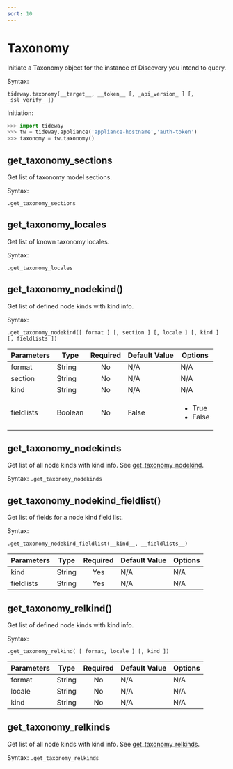 ```yaml
---
sort: 10
---
```


# Taxonomy

Initiate a Taxonomy object for the instance of Discovery you intend to query.

Syntax:

```
tideway.taxonomy(__target__, __token__ [, _api_version_ ] [, _ssl_verify_ ])
```

Initiation:

```python
>>> import tideway
>>> tw = tideway.appliance('appliance-hostname','auth-token')
>>> taxonomy = tw.taxonomy()
```

## get_taxonomy_sections

Get list of taxonomy model sections.

Syntax:

```
.get_taxonomy_sections
```

## get_taxonomy_locales

Get list of known taxonomy locales.

Syntax:

```
.get_taxonomy_locales
```

## get_taxonomy_nodekind()

Get list of defined node kinds with kind info.

Syntax:
```
.get_taxonomy_nodekind([ format ] [, section ] [, locale ] [, kind ] [, fieldlists ])
```

| Parameters    | Type        | Required | Default Value | Options  |
| ------------- | ----------- | :------: | ------------- | -------- |
| format        | String      | No       | N/A           | N/A      |
| section       | String      | No       | N/A           | N/A      |
| kind          | String      | No       | N/A           | N/A      |
| fieldlists    | Boolean     | No       | False         | <ul><li>True</li><li>False</li></ul> |

## get_taxonomy_nodekinds

Get list of all node kinds with kind info. See [get_taxonomy_nodekind](#get_taxonomy_nodekind).

Syntax: `.get_taxonomy_nodekinds`

## get_taxonomy_nodekind_fieldlist()

Get list of fields for a node kind field list.

Syntax:
```
.get_taxonomy_nodekind_fieldlist(__kind__, __fieldlists__)
```

| Parameters    | Type        | Required | Default Value | Options  |
| ------------- | ----------- | :------: | ------------- | -------- |
| kind          | String      | Yes      | N/A           | N/A      |
| fieldlists    | String      | Yes      | N/A           | N/A      |

## get_taxonomy_relkind()

Get list of defined node kinds with kind info.

Syntax:
```
.get_taxonomy_relkind( [ format, locale ] [, kind ])
```

| Parameters    | Type        | Required | Default Value | Options  |
| ------------- | ----------- | :------: | ------------- | -------- |
| format        | String      | No       | N/A           | N/A      |
| locale        | String      | No       | N/A           | N/A      |
| kind          | String      | No       | N/A           | N/A      |

## get_taxonomy_relkinds

Get list of all node kinds with kind info. See [get_taxonomy_relkinds](#get_taxonomy_relkinds).

Syntax: `.get_taxonomy_relkinds`